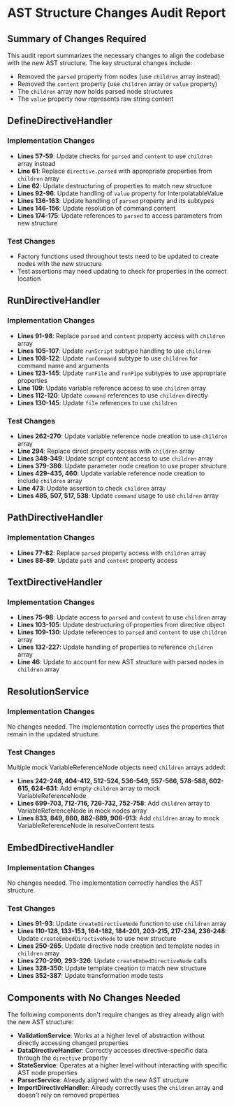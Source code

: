 # AST Structure Changes Audit Report

## Summary of Changes Required

This audit report summarizes the necessary changes to align the codebase with the new AST structure. The key structural changes include:
- Removed the `parsed` property from nodes (use `children` array instead)
- Removed the `content` property (use `children` array or `value` property)
- The `children` array now holds parsed node structures
- The `value` property now represents raw string content

## DefineDirectiveHandler

### Implementation Changes
- **Lines 57-59**: Update checks for `parsed` and `content` to use `children` array instead
- **Line 61**: Replace `directive.parsed` with appropriate properties from `children` array
- **Line 62**: Update destructuring of properties to match new structure
- **Lines 92-96**: Update handling of `value` property for InterpolatableValue
- **Lines 136-163**: Update handling of `parsed` property and its subtypes
- **Lines 146-156**: Update resolution of command content
- **Lines 174-175**: Update references to `parsed` to access parameters from new structure

### Test Changes
- Factory functions used throughout tests need to be updated to create nodes with the new structure
- Test assertions may need updating to check for properties in the correct location

## RunDirectiveHandler

### Implementation Changes
- **Lines 91-98**: Replace `parsed` and `content` property access with `children` array
- **Lines 105-107**: Update `runScript` subtype handling to use `children`
- **Lines 108-122**: Update `runCommand` subtype to use `children` for command name and arguments
- **Lines 123-145**: Update `runFile` and `runPipe` subtypes to use appropriate properties
- **Line 109**: Update variable reference access to use `children` array
- **Lines 112-120**: Update `command` references to use `children` directly
- **Lines 130-145**: Update `file` references to use `children`

### Test Changes
- **Lines 262-270**: Update variable reference node creation to use `children` array
- **Line 294**: Replace direct property access with `children` array
- **Lines 348-349**: Update script content access to use `children` array
- **Lines 379-386**: Update parameter node creation to use proper structure
- **Lines 429-435, 460**: Update variable reference node creation to include `children` array
- **Line 473**: Update assertion to check `children` array
- **Lines 485, 507, 517, 538**: Update `command` usage to use `children` array

## PathDirectiveHandler

### Implementation Changes
- **Lines 77-82**: Replace `parsed` property access with `children` array
- **Lines 88-89**: Update `path` and `content` property access

## TextDirectiveHandler

### Implementation Changes
- **Lines 75-98**: Update access to `parsed` and `content` to use `children` array
- **Lines 103-105**: Update destructuring of properties from directive object
- **Lines 109-130**: Update references to `parsed` and `content` to use `children` array
- **Lines 132-227**: Update handling of properties to reference `children` array
- **Line 46**: Update to account for new AST structure with parsed nodes in `children` array

## ResolutionService

### Implementation Changes
No changes needed. The implementation correctly uses the properties that remain in the updated structure.

### Test Changes
Multiple mock VariableReferenceNode objects need `children` arrays added:
- **Lines 242-248, 404-412, 512-524, 536-549, 557-566, 578-588, 602-615, 624-631**: Add empty `children` array to mock VariableReferenceNode
- **Lines 699-703, 712-716, 726-732, 752-758**: Add `children` array to VariableReferenceNode in mock nodes array
- **Lines 833, 849, 860, 882-889, 906-913**: Add `children` array to mock VariableReferenceNode in resolveContent tests

## EmbedDirectiveHandler

### Implementation Changes
No changes needed. The implementation correctly handles the AST structure.

### Test Changes
- **Lines 91-93**: Update `createDirectiveNode` function to use `children` array
- **Lines 110-128, 133-153, 164-182, 184-201, 203-215, 217-234, 236-248**: Update `createEmbedDirectiveNode` to use new structure
- **Lines 250-265**: Update directive node creation and template nodes in `children` array
- **Lines 270-290, 293-326**: Update `createEmbedDirectiveNode` calls
- **Lines 328-350**: Update template creation to match new structure
- **Lines 352-387**: Update transformation mode tests

## Components with No Changes Needed

The following components don't require changes as they already align with the new AST structure:

- **ValidationService**: Works at a higher level of abstraction without directly accessing changed properties
- **DataDirectiveHandler**: Correctly accesses directive-specific data through the `directive` property
- **StateService**: Operates at a higher level without interacting with specific AST node properties
- **ParserService**: Already aligned with the new AST structure
- **ImportDirectiveHandler**: Already correctly uses the `children` array and doesn't rely on removed properties